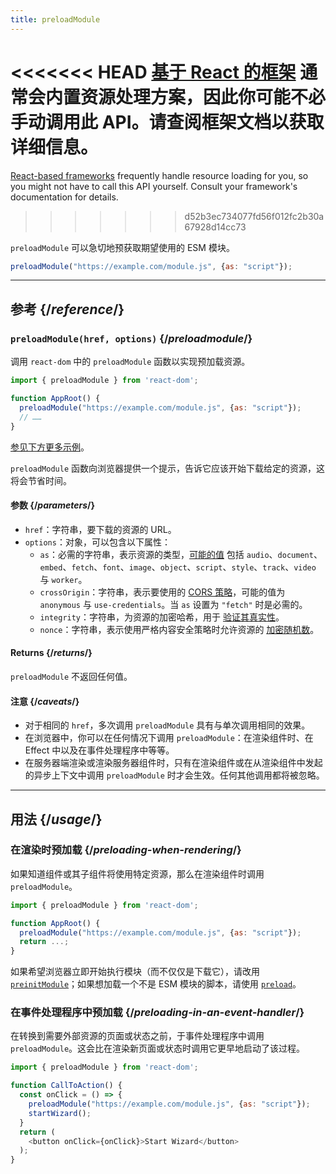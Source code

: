 ```yaml
---
title: preloadModule
---
```


<Note>

<<<<<<< HEAD
[基于 React 的框架](/learn/start-a-new-react-project) 通常会内置资源处理方案，因此你可能不必手动调用此 API。请查阅框架文档以获取详细信息。
=======
[React-based frameworks](/learn/creating-a-react-app) frequently handle resource loading for you, so you might not have to call this API yourself. Consult your framework's documentation for details.
>>>>>>> d52b3ec734077fd56f012fc2b30a67928d14cc73

</Note>

<Intro>

`preloadModule` 可以急切地预获取期望使用的 ESM 模块。

```js
preloadModule("https://example.com/module.js", {as: "script"});
```

</Intro>

<InlineToc />

---

## 参考 {/*reference*/}

### `preloadModule(href, options)` {/*preloadmodule*/}

 调用 `react-dom` 中的 `preloadModule` 函数以实现预加载资源。

```js
import { preloadModule } from 'react-dom';

function AppRoot() {
  preloadModule("https://example.com/module.js", {as: "script"});
  // ……
}

```

[参见下方更多示例](#usage)。

`preloadModule` 函数向浏览器提供一个提示，告诉它应该开始下载给定的资源，这将会节省时间。

#### 参数 {/*parameters*/}

* `href`：字符串，要下载的资源的 URL。
* `options`：对象，可以包含以下属性：
  *  `as`：必需的字符串，表示资源的类型，[可能的值](https://developer.mozilla.org/zh-CN/docs/Web/HTML/Element/link#as) 包括 `audio`、`document`、`embed`、`fetch`、`font`、`image`、`object`、`script`、`style`、`track`、`video` 与 `worker`。
  *  `crossOrigin`：字符串，表示要使用的 [CORS 策略](https://developer.mozilla.org/zh-CN/docs/Web/HTML/Attributes/crossorigin)，可能的值为 `anonymous` 与 `use-credentials`。当 `as` 设置为 `"fetch"` 时是必需的。
  *  `integrity`：字符串，为资源的加密哈希，用于 [验证其真实性](https://developer.mozilla.org/zh-CN/docs/Web/Security/Subresource_Integrity)。
  *  `nonce`：字符串，表示使用严格内容安全策略时允许资源的 [加密随机数](https://developer.mozilla.org/zh-CN/docs/Web/HTML/Global_attributes/nonce)。


#### Returns {/*returns*/}

`preloadModule` 不返回任何值。

#### 注意 {/*caveats*/}

* 对于相同的 `href`，多次调用 `preloadModule` 具有与单次调用相同的效果。
* 在浏览器中，你可以在任何情况下调用 `preloadModule`：在渲染组件时、在 Effect 中以及在事件处理程序中等等。
* 在服务器端渲染或渲染服务器组件时，只有在渲染组件或在从渲染组件中发起的异步上下文中调用 `preloadModule` 时才会生效。任何其他调用都将被忽略。

---

## 用法 {/*usage*/}

### 在渲染时预加载 {/*preloading-when-rendering*/}

如果知道组件或其子组件将使用特定资源，那么在渲染组件时调用 `preloadModule`。

```js
import { preloadModule } from 'react-dom';

function AppRoot() {
  preloadModule("https://example.com/module.js", {as: "script"});
  return ...;
}
```

如果希望浏览器立即开始执行模块（而不仅仅是下载它），请改用 [`preinitModule`](/reference/react-dom/preinitModule)；如果想加载一个不是 ESM 模块的脚本，请使用 [`preload`](/reference/react-dom/preload)。

### 在事件处理程序中预加载 {/*preloading-in-an-event-handler*/}

在转换到需要外部资源的页面或状态之前，于事件处理程序中调用 `preloadModule`。这会比在渲染新页面或状态时调用它更早地启动了该过程。

```js
import { preloadModule } from 'react-dom';

function CallToAction() {
  const onClick = () => {
    preloadModule("https://example.com/module.js", {as: "script"});
    startWizard();
  }
  return (
    <button onClick={onClick}>Start Wizard</button>
  );
}
```
